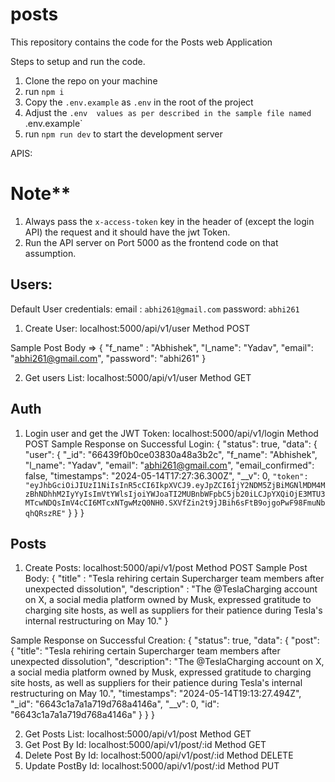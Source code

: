 # posts
This repository contains the code for the Posts web Application

Steps to setup and run the code.
1. Clone the repo on your machine
2. run `npm i`
3. Copy the `.env.example` as `.env` in the root of the project
4. Adjust the `.env  values as per described in the sample file named `.env.example`
5. run `npm run dev` to start the development server

APIS:

# Note** 
1. Always pass the `x-access-token` key in the header of (except the login API) the request and it should have the jwt Token.
2. Run the API server on Port 5000 as the frontend code on that assumption. 

## Users: 

Default User credentials: 
    email : `abhi261@gmail.com`
    password: `abhi261`

1. Create User: localhost:5000/api/v1/user Method POST

Sample Post Body => {
    "f_name" : "Abhishek",
    "l_name": "Yadav",
    "email": "abhi261@gmail.com",
    "password": "abhi261"
}

2. Get users List: localhost:5000/api/v1/user Method GET

## Auth
1. Login user and get the JWT Token: localhost:5000/api/v1/login Method POST
Sample Response on Successful Login:  {
    "status": true,
    "data": {
        "user": {
            "_id": "66439f0b0ce03830a48a3b2c",
            "f_name": "Abhishek",
            "l_name": "Yadav",
            "email": "abhi261@gmail.com",
            "email_confirmed": false,
            "timestamps": "2024-05-14T17:27:36.300Z",
            "__v": 0,
            `"token": "eyJhbGciOiJIUzI1NiIsInR5cCI6IkpXVCJ9.eyJpZCI6IjY2NDM5ZjBiMGNlMDM4MzBhNDhhM2IyYyIsImVtYWlsIjoiYWJoaTI2MUBnbWFpbC5jb20iLCJpYXQiOjE3MTU3MTcwNDQsImV4cCI6MTcxNTgwMzQ0NH0.SXVfZin2t9jJBih6sFtB9ojgoPwF98FmuNbqhQRszRE"`
        }
    }
}

## Posts
1. Create Posts: localhost:5000/api/v1/post Method POST
Sample Post Body: {
    "title" : "Tesla rehiring certain Supercharger team members after unexpected dissolution",
    "description" : "The @TeslaCharging account on X, a social media platform owned by Musk, expressed gratitude to charging site hosts, as well as suppliers for their patience during Tesla's internal restructuring on May 10."
}

Sample Response on Successful Creation: {
    "status": true,
    "data": {
        "post": {
            "title": "Tesla rehiring certain Supercharger team members after unexpected dissolution",
            "description": "The @TeslaCharging account on X, a social media platform owned by Musk, expressed gratitude to charging site hosts, as well as suppliers for their patience during Tesla's internal restructuring on May 10.",
            "timestamps": "2024-05-14T19:13:27.494Z",
            "_id": "6643c1a7a1a719d768a4146a",
            "__v": 0,
            "id": "6643c1a7a1a719d768a4146a"
        }
    }
}

2. Get Posts List: localhost:5000/api/v1/post Method GET
3. Get Post By Id: localhost:5000/api/v1/post/:id Method GET
4. Delete Post By Id: localhost:5000/api/v1/post/:id Method DELETE
5. Update PostBy Id: localhost:5000/api/v1/post/:id Method PUT

